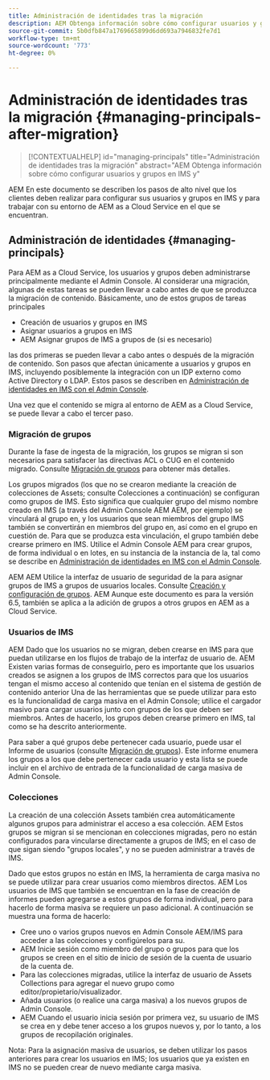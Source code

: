 ```yaml
---
title: Administración de identidades tras la migración
description: AEM Obtenga información sobre cómo configurar usuarios y grupos en IMS y
source-git-commit: 5b0dfb847a1769665899d6dd693a7946832fe7d1
workflow-type: tm+mt
source-wordcount: '773'
ht-degree: 0%

---
```



# Administración de identidades tras la migración {#managing-principals-after-migration}

>[!CONTEXTUALHELP]
>id="managing-principals"
>title="Administración de identidades tras la migración"
>abstract="AEM Obtenga información sobre cómo configurar usuarios y grupos en IMS y"

AEM En este documento se describen los pasos de alto nivel que los clientes deben realizar para configurar sus usuarios y grupos en IMS y para trabajar con su entorno de AEM as a Cloud Service en el que se encuentran.

## Administración de identidades {#managing-principals}

Para AEM as a Cloud Service, los usuarios y grupos deben administrarse principalmente mediante el Admin Console.  Al considerar una migración, algunas de estas tareas se pueden llevar a cabo antes de que se produzca la migración de contenido.  Básicamente, uno de estos grupos de tareas principales

* Creación de usuarios y grupos en IMS
* Asignar usuarios a grupos en IMS
* AEM Asignar grupos de IMS a grupos de (si es necesario)

las dos primeras se pueden llevar a cabo antes o después de la migración de contenido.  Son pasos que afectan únicamente a usuarios y grupos en IMS, incluyendo posiblemente la integración con un IDP externo como Active Directory o LDAP.  Estos pasos se describen en [Administración de identidades en IMS con el Admin Console](/help/journey-migration/managing-principals.md).

Una vez que el contenido se migra al entorno de AEM as a Cloud Service, se puede llevar a cabo el tercer paso.

### Migración de grupos

Durante la fase de ingesta de la migración, los grupos se migran si son necesarios para satisfacer las directivas ACL o CUG en el contenido migrado.  Consulte [Migración de grupos](/help/journey-migration/content-transfer-tool/using-content-transfer-tool/group-migration.md) para obtener más detalles.

Los grupos migrados (los que no se crearon mediante la creación de colecciones de Assets; consulte Colecciones a continuación) se configuran como grupos de IMS.  Esto significa que cualquier grupo del mismo nombre creado en IMS (a través del Admin Console AEM AEM, por ejemplo) se vinculará al grupo en, y los usuarios que sean miembros del grupo IMS también se convertirán en miembros del grupo en, así como en el grupo en cuestión de.  Para que se produzca esta vinculación, el grupo también debe crearse primero en IMS.  Utilice el Admin Console AEM para crear grupos, de forma individual o en lotes, en su instancia de la instancia de la, tal como se describe en [Administración de identidades en IMS con el Admin Console](/help/journey-migration/managing-principals.md).

AEM AEM Utilice la interfaz de usuario de seguridad de la para asignar grupos de IMS a grupos de usuarios locales.  Consulte [Creación y configuración de grupos](https://experienceleague.adobe.com/en/docs/experience-manager-65/content/forms/administrator-help/setup-organize-users/creating-configuring-groups#edit-a-group).  AEM Aunque este documento es para la versión 6.5, también se aplica a la adición de grupos a otros grupos en AEM as a Cloud Service.

### Usuarios de IMS

AEM Dado que los usuarios no se migran, deben crearse en IMS para que puedan utilizarse en los flujos de trabajo de la interfaz de usuario de.  AEM Existen varias formas de conseguirlo, pero es importante que los usuarios creados se asignen a los grupos de IMS correctos para que los usuarios tengan el mismo acceso al contenido que tenían en el sistema de gestión de contenido anterior  Una de las herramientas que se puede utilizar para esto es la funcionalidad de carga masiva en el Admin Console; utilice el cargador masivo para cargar usuarios junto con grupos de los que deben ser miembros.  Antes de hacerlo, los grupos deben crearse primero en IMS, tal como se ha descrito anteriormente.

Para saber a qué grupos debe pertenecer cada usuario, puede usar el Informe de usuarios (consulte [Migración de grupos](/help/journey-migration/content-transfer-tool/using-content-transfer-tool/group-migration.md)).  Este informe enumera los grupos a los que debe pertenecer cada usuario y esta lista se puede incluir en el archivo de entrada de la funcionalidad de carga masiva de Admin Console.

### Colecciones

La creación de una colección Assets también crea automáticamente algunos grupos para administrar el acceso a esa colección.  AEM Estos grupos se migran si se mencionan en colecciones migradas, pero no están configurados para vincularse directamente a grupos de IMS; en el caso de que sigan siendo &quot;grupos locales&quot;, y no se pueden administrar a través de IMS.

Dado que estos grupos no están en IMS, la herramienta de carga masiva no se puede utilizar para crear usuarios como miembros directos.  AEM Los usuarios de IMS que también se encuentran en la fase de creación de informes pueden agregarse a estos grupos de forma individual, pero para hacerlo de forma masiva se requiere un paso adicional.  A continuación se muestra una forma de hacerlo:
* Cree uno o varios grupos nuevos en Admin Console AEM/IMS para acceder a las colecciones y configúrelos para su.
* AEM Inicie sesión como miembro del grupo o grupos para que los grupos se creen en el sitio de inicio de sesión de la cuenta de usuario de la cuenta de.
* Para las colecciones migradas, utilice la interfaz de usuario de Assets Collections para agregar el nuevo grupo como editor/propietario/visualizador.
* Añada usuarios (o realice una carga masiva) a los nuevos grupos de Admin Console.
* AEM Cuando el usuario inicia sesión por primera vez, su usuario de IMS se crea en y debe tener acceso a los grupos nuevos y, por lo tanto, a los grupos de recopilación originales.

Nota: Para la asignación masiva de usuarios, se deben utilizar los pasos anteriores para crear los usuarios en IMS; los usuarios que ya existen en IMS no se pueden crear de nuevo mediante carga masiva.


